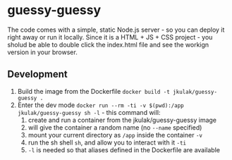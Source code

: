 # guessy-guessy

The code comes with a simple, static Node.js server - so you can deploy it right away or run it locally. Since it is a HTML + JS + CSS project - you sholud be able to double click the index.html file and see the workign version in your browser.

## Development

1.  Build the image from the Dockerfile `docker build -t jkulak/guessy-guessy .`
2.  Enter the dev mode `docker run --rm -ti -v $(pwd):/app jkulak/guessy-guessy sh -l` - this command will:
    1.  create and run a container from the jkulak/guessy-guessy image
    2.  will give the container a random name (no `--name` specified)
    3.  mount your current directory as `/app` inside the container `-v`
    4.  run the sh shell `sh`, and allow you to interact with it `-ti`
    5.  `-l` is needed so that aliases defined in the Dockerfile are available
